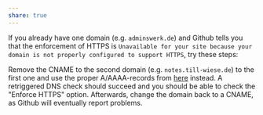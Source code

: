 ```yaml
---
share: true
---
```


If you already have one domain (e.g. `adminswerk.de`) and Github tells you that the enforcement of HTTPS is `Unavailable for your site because your domain is not properly configured to support HTTPS`, try these steps:

Remove the CNAME to the second domain (e.g. `notes.till-wiese.de`) to the first one and use the proper A/AAAA-records from [here](https://docs.github.com/en/pages/configuring-a-custom-domain-for-your-github-pages-site/managing-a-custom-domain-for-your-github-pages-site#configuring-an-apex-domain) instead. A retriggered DNS check should succeed and you should be able to check the "Enforce HTTPS" option. Afterwards, change the domain back to a CNAME, as Github will eventually report problems.